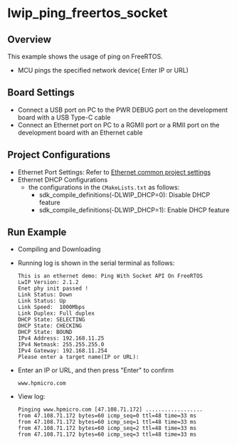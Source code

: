 # lwip_ping_freertos_socket

## Overview

This example shows the usage of ping  on FreeRTOS.

- MCU pings the specified network device( Enter IP or URL)

## Board Settings

- Connect a USB port on PC to the PWR DEBUG port on the development board with a USB Type-C cable
- Connect an Ethernet port on PC to a RGMII port or a RMII port on the development board with an Ethernet cable

## Project Configurations

- Ethernet Port Settings: Refer to [Ethernet common project settings](../doc/Ethernet_Common_Project_Settings_en.md)
- Ethernet DHCP Configurations
  - the configurations in the `CMakeLists.txt` as follows:
    - sdk_compile_definitions(-DLWIP_DHCP=0): Disable DHCP feature
    - sdk_compile_definitions(-DLWIP_DHCP=1): Enable DHCP feature

## Run Example

- Compiling and Downloading

- Running log is shown in the serial terminal as follows:

  ```console
  This is an ethernet demo: Ping With Socket API On FreeRTOS
  LwIP Version: 2.1.2
  Enet phy init passed !
  Link Status: Down
  Link Status: Up
  Link Speed:  1000Mbps
  Link Duplex: Full duplex
  DHCP State: SELECTING
  DHCP State: CHECKING
  DHCP State: BOUND
  IPv4 Address: 192.168.11.25
  IPv4 Netmask: 255.255.255.0
  IPv4 Gateway: 192.168.11.254
  Please enter a target name(IP or URL):
  ```

- Enter an IP or URL, and then press "Enter" to confirm

  ```console
  www.hpmicro.com
  ```

- View log:

  ```console
  Pinging www.hpmicro.com [47.108.71.172] ..................
  from 47.108.71.172 bytes=60 icmp_seq=0 ttl=48 time=33 ms
  from 47.108.71.172 bytes=60 icmp_seq=1 ttl=48 time=33 ms
  from 47.108.71.172 bytes=60 icmp_seq=2 ttl=48 time=33 ms
  from 47.108.71.172 bytes=60 icmp_seq=3 ttl=48 time=33 ms
  ```







